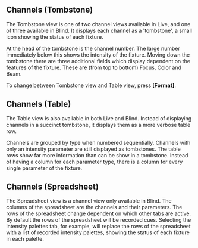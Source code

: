## Channels (Tombstone)

The Tombstone view is one of two channel views available in Live, and one of
three available in Blind. It displays each channel as a 'tombstone', a small
icon showing the status of each fixture.

At the head of the tombstone is the channel number. The large number
immediately below this shows the intensity of the fixture.
Moving down the tombstone there are three additional fields which
display dependent on the features of the fixture. These are (from top to
bottom) Focus, Color and Beam.

To change between Tombstone view and Table view, press **[Format]**.

## Channels (Table)

The Table view is also available in both Live and Blind. Instead of displaying
channels in a succinct tombstone, it displays them as a more verbose table row.

Channels are grouped by type when numbered sequentially. Channels with only an
intensity parameter are still displayed as tombstones. The table rows show far
more information than can be show in a tombstone. Instead of having a column
for each parameter type, there is a column for every single parameter of the
fixture.

## Channels (Spreadsheet)

The Spreadsheet view is a channel view only available in Blind. The columns
of the spreadsheet are the channels and their parameters. The rows of the
spreadsheet change dependent on which other tabs are active. By default the
rows of the spreadsheet will be recorded cues. Selecting the intensity
palettes tab, for example, will replace the rows of the spreadsheet with
a list of recorded intensity palettes, showing the status of each fixture in
each palette.
